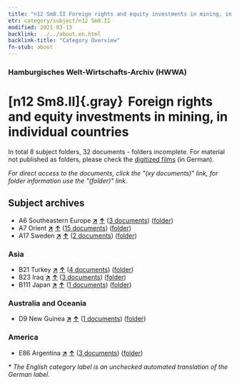 ```yaml
---
title: "n12 Sm8.II Foreign rights and equity investments in mining, in individual countries"
etr: category/subject/n12 Sm8.II
modified: 2021-03-13
backlink: ../../about.en.html
backlink-title: "Category Overview"
fn-stub: about
---
```


### Hamburgisches Welt-Wirtschafts-Archiv (HWWA)
# [n12 Sm8.II]{.gray}&#8201; Foreign rights and equity investments in mining, in individual countries&#160; 





In total 8 subject folders, 32 documents - folders incomplete.
For material not published as folders, please check the [digitized films](/film/h1_sh) (in German).

_For direct access to the documents, click the "(xy documents)" link, for folder information use the "(folder)" link._

## Subject archives


- A6 Southeastern Europe [**&nearr;**](../../../geo/i/140900/about.en.html "Southeastern Europe (all folders)") [**&uarr;**](../../../geo/about.en.html#A6 "Country category system") (<a href="https://pm20.zbw.eu/dfgview/sh/140900,145092" title="about: Southeastern Europe : Foreign rights and equity investments in mining, in individual countries" target="_blank">3 documents</a>) ([folder](../../../../folder/sh/1409xx/140900/1450xx/145092/about.en.html))
- A7 Orient [**&nearr;**](../../../geo/i/140902/about.en.html "Orient (all folders)") [**&uarr;**](../../../geo/about.en.html#A7 "Country category system") (<a href="https://pm20.zbw.eu/dfgview/sh/140902,145092" title="about: Orient : Foreign rights and equity investments in mining, in individual countries" target="_blank">15 documents</a>) ([folder](../../../../folder/sh/1409xx/140902/1450xx/145092/about.en.html))
- A17 Sweden [**&nearr;**](../../../geo/i/140968/about.en.html "Sweden (all folders)") [**&uarr;**](../../../geo/about.en.html#A17 "Country category system") (<a href="https://pm20.zbw.eu/dfgview/sh/140968,145092" title="about: Sweden : Foreign rights and equity investments in mining, in individual countries" target="_blank">2 documents</a>) ([folder](../../../../folder/sh/1409xx/140968/1450xx/145092/about.en.html))

### Asia

- B21 Turkey [**&nearr;**](../../../geo/i/141111/about.en.html "Turkey (all folders)") [**&uarr;**](../../../geo/about.en.html#B21 "Country category system") (<a href="https://pm20.zbw.eu/dfgview/sh/141111,145092" title="about: Turkey : Foreign rights and equity investments in mining, in individual countries" target="_blank">4 documents</a>) ([folder](../../../../folder/sh/1411xx/141111/1450xx/145092/about.en.html))
- B23 Iraq [**&nearr;**](../../../geo/i/141113/about.en.html "Iraq (all folders)") [**&uarr;**](../../../geo/about.en.html#B23 "Country category system") (<a href="https://pm20.zbw.eu/dfgview/sh/141113,145092" title="about: Iraq : Foreign rights and equity investments in mining, in individual countries" target="_blank">3 documents</a>) ([folder](../../../../folder/sh/1411xx/141113/1450xx/145092/about.en.html))
- B111 Japan [**&nearr;**](../../../geo/i/141272/about.en.html "Japan (all folders)") [**&uarr;**](../../../geo/about.en.html#B111 "Country category system") (<a href="https://pm20.zbw.eu/dfgview/sh/141272,145092" title="about: Japan : Foreign rights and equity investments in mining, in individual countries" target="_blank">1 documents</a>) ([folder](../../../../folder/sh/1412xx/141272/1450xx/145092/about.en.html))

### Australia and Oceania

- D9 New Guinea [**&nearr;**](../../../geo/i/141600/about.en.html "New Guinea (all folders)") [**&uarr;**](../../../geo/about.en.html#D9 "Country category system") (<a href="https://pm20.zbw.eu/dfgview/sh/141600,145092" title="about: New Guinea : Foreign rights and equity investments in mining, in individual countries" target="_blank">1 documents</a>) ([folder](../../../../folder/sh/1416xx/141600/1450xx/145092/about.en.html))

### America

- E86 Argentina [**&nearr;**](../../../geo/i/141692/about.en.html "Argentina (all folders)") [**&uarr;**](../../../geo/about.en.html#E86 "Country category system") (<a href="https://pm20.zbw.eu/dfgview/sh/141692,145092" title="about: Argentina : Foreign rights and equity investments in mining, in individual countries" target="_blank">3 documents</a>) ([folder](../../../../folder/sh/1416xx/141692/1450xx/145092/about.en.html))


_* The English category label is an unchecked automated translation of the German label._

